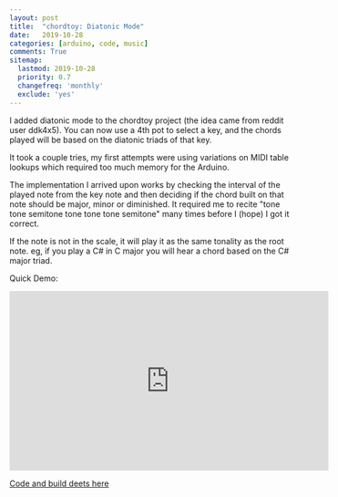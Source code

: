 ```yaml
---
layout: post
title:  "chordtoy: Diatonic Mode"
date:   2019-10-28
categories: [arduino, code, music]
comments: True
sitemap:
  lastmod: 2019-10-28
  priority: 0.7
  changefreq: 'monthly'
  exclude: 'yes'
---
```


I added diatonic mode to the chordtoy project (the idea came from reddit user ddk4x5). You can now use a 4th pot to select a key, and the chords played will be based on the diatonic triads of that key.

It took a couple tries, my first attempts were using variations on MIDI table lookups which required too much memory for the Arduino.

The implementation I arrived upon works by checking the interval of the played note from the key note and then deciding if the chord built on that note should be major, minor or diminished. It required me to recite "tone tone semitone tone tone tone semitone" many times before I (hope) I got it correct.

If the note is not in the scale, it will play it as the same tonality as the root note. eg, if you play a C# in C major you will hear a chord based on the C# major triad.

Quick Demo:

<iframe width="560" height="315" src="https://www.youtube.com/embed/W6AAWXIQn-M" frameborder="0" allow="accelerometer; autoplay; encrypted-media; gyroscope; picture-in-picture" allowfullscreen></iframe>

[Code and build deets here](https://github.com/b38tn1k/chordtoy)

